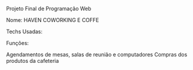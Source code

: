 Projeto Final de Programação Web

Nome: HAVEN COWORKING E COFFE

Techs Usadas:

Funções:

Agendamentos de mesas, salas de reunião e computadores
Compras dos produtos da cafeteria
